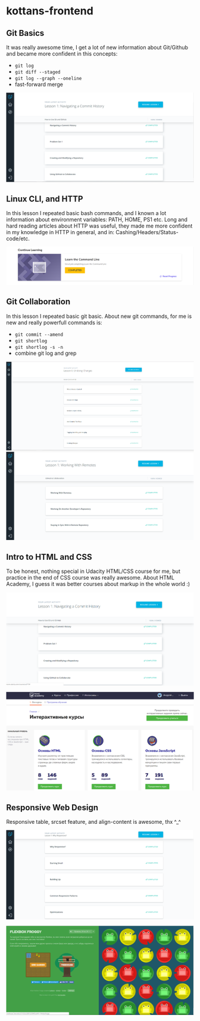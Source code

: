 # kottans-frontend

## Git Basics

It was really awesome time, I get a lot of new information
about Git/Github and became more confident in this concepts:

 - `git log` 
 - `git diff --staged`
 - `git log --graph --oneline`
 -  fast-forward merge

![git basics screenshot](task_git_basics/screenshot-task_0.png)



## Linux CLI, and HTTP

In this lesson I repeated basic bash commands, and I known a lot information about environment variables: PATH, HOME, PS1 etc. Long and hard reading articles about HTTP was useful, they made me more confident in my knowledge in HTTP in general, and in: Cashing/Headers/Status-code/etc.

![task_linux_cli screenshot for task 1](task_linux_cli/screenshot-task_1.png)



## Git Collaboration

In this lesson I repeated basic git basic. About new git commands, for me is new and really powerfull commands is:

 - `git commit --amend` 
 - `git shortlog`
 - `git shortlog -s -n`
 -  combine git log and grep


![task_git_collaboration screenshot for task 2-1](task_git_collaboration/screenshot-task_2-1.png)
![task_git_collaboration screenshot for task 2-2](task_git_collaboration/screenshot-task_2-2.png)



## Intro to HTML and CSS

To be honest, nothing special in Udacity HTML/CSS course for me, 
but practice in the end of CSS course was really awesome. About HTML Academy, I guess it was better courses about markup in the whole world :)

![html and css intro screenshot for task 3-1](task_git_html_css_intro/screenshot-task_3-1.png)

![html and css intro screenshot for task 3-2](task_git_html_css_intro/screenshot-task_3-2.png)



## Responsive Web Design

Responsive table, srcset feature, and align-content is awesome, thx ^_^

![responsive web design screenshot for task 4-1](task_responsive_web_design/screenshot-task_4-1.png)

![responsive web design screenshot for task 4-2](task_responsive_web_design/screenshot-task_4-2.png)
